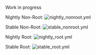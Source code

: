 Work in progress

Nightly Non-Root:
![nightly_nonroot.yml](https://github.com/melvin-suter/vnc_classroom_vms/actions/workflows/nightly_nonroot.yml/badge.svg)

Stable Non-Root:
![stable_nonroot.yml](https://github.com/melvin-suter/vnc_classroom_vms/actions/workflows/stable_nonroot.yml/badge.svg)

Nightly Root:
![nightly_root.yml](https://github.com/melvin-suter/vnc_classroom_vms/actions/workflows/nightly_root.yml/badge.svg)

Stable Root:
![stable_root.yml](https://github.com/melvin-suter/vnc_classroom_vms/actions/workflows/stable_root.yml/badge.svg)
